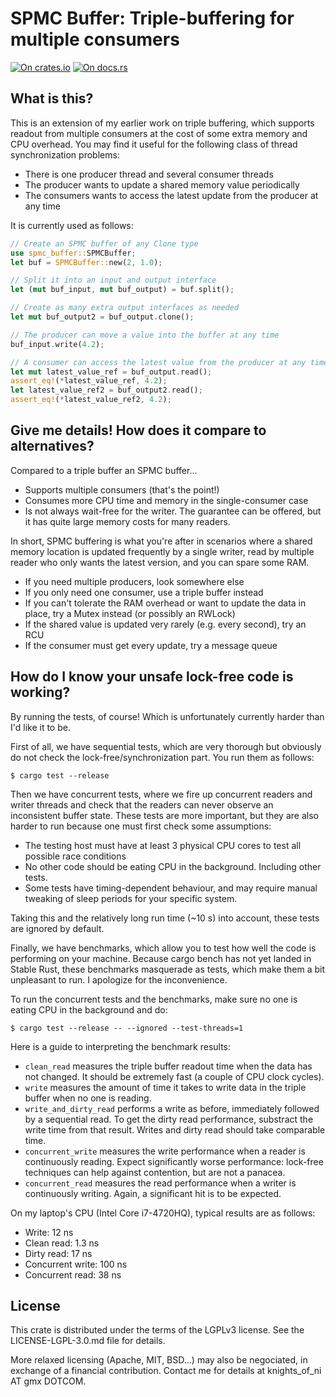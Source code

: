 # SPMC Buffer: Triple-buffering for multiple consumers

[![On crates.io](https://img.shields.io/crates/v/spmc_buffer.svg)](https://crates.io/crates/spmc_buffer)
[![On docs.rs](https://docs.rs/spmc_buffer/badge.svg)](https://docs.rs/spmc_buffer/)

## What is this?

This is an extension of my earlier work on triple buffering, which supports
readout from multiple consumers at the cost of some extra memory and CPU
overhead. You may find it useful for the following class of thread
synchronization problems:

- There is one producer thread and several consumer threads
- The producer wants to update a shared memory value periodically
- The consumers wants to access the latest update from the producer at any time

It is currently used as follows:

```rust
// Create an SPMC buffer of any Clone type
use spmc_buffer::SPMCBuffer;
let buf = SPMCBuffer::new(2, 1.0);

// Split it into an input and output interface
let (mut buf_input, mut buf_output) = buf.split();

// Create as many extra output interfaces as needed
let mut buf_output2 = buf_output.clone();

// The producer can move a value into the buffer at any time
buf_input.write(4.2);

// A consumer can access the latest value from the producer at any time
let mut latest_value_ref = buf_output.read();
assert_eq!(*latest_value_ref, 4.2);
let latest_value_ref2 = buf_output2.read();
assert_eq!(*latest_value_ref2, 4.2);
```


## Give me details! How does it compare to alternatives?

Compared to a triple buffer an SPMC buffer...

- Supports multiple consumers (that's the point!)
- Consumes more CPU time and memory in the single-consumer case
- Is not always wait-free for the writer. The guarantee can be offered, but it
  has quite large memory costs for many readers.

In short, SPMC buffering is what you're after in scenarios where a shared
memory location is updated frequently by a single writer, read by multiple
reader who only wants the latest version, and you can spare some RAM.

- If you need multiple producers, look somewhere else
- If you only need one consumer, use a triple buffer instead
- If you can't tolerate the RAM overhead or want to update the data in place,
  try a Mutex instead (or possibly an RWLock)
- If the shared value is updated very rarely (e.g. every second), try an RCU
- If the consumer must get every update, try a message queue


## How do I know your unsafe lock-free code is working?

By running the tests, of course! Which is unfortunately currently harder than
I'd like it to be.

First of all, we have sequential tests, which are very thorough but obviously
do not check the lock-free/synchronization part. You run them as follows:

    $ cargo test --release

Then we have concurrent tests, where we fire up concurrent readers and writer
threads and check that the readers can never observe an inconsistent buffer
state. These tests are more important, but they are also harder to run because
one must first check some assumptions:

- The testing host must have at least 3 physical CPU cores to test all possible
  race conditions
- No other code should be eating CPU in the background. Including other tests.
- Some tests have timing-dependent behaviour, and may require manual tweaking
  of sleep periods for your specific system.

Taking this and the relatively long run time (~10 s) into account, these tests
are ignored by default.

Finally, we have benchmarks, which allow you to test how well the code is
performing on your machine. Because cargo bench has not yet landed in Stable
Rust, these benchmarks masquerade as tests, which make them a bit unpleasant to
run. I apologize for the inconvenience.

To run the concurrent tests and the benchmarks, make sure no one is eating CPU
in the background and do:

    $ cargo test --release -- --ignored --test-threads=1

Here is a guide to interpreting the benchmark results:

* `clean_read` measures the triple buffer readout time when the data has not
  changed. It should be extremely fast (a couple of CPU clock cycles).
* `write` measures the amount of time it takes to write data in the triple
  buffer when no one is reading.
* `write_and_dirty_read` performs a write as before, immediately followed by a
  sequential read. To get the dirty read performance, substract the write time
  from that result. Writes and dirty read should take comparable time.
* `concurrent_write` measures the write performance when a reader is
  continuously reading. Expect significantly worse performance: lock-free
  techniques can help against contention, but are not a panacea.
* `concurrent_read` measures the read performance when a writer is continuously
  writing. Again, a significant hit is to be expected.

On my laptop's CPU (Intel Core i7-4720HQ), typical results are as follows:

* Write: 12 ns
* Clean read: 1.3 ns
* Dirty read: 17 ns
* Concurrent write: 100 ns
* Concurrent read: 38 ns


## License

This crate is distributed under the terms of the LGPLv3 license. See the
LICENSE-LGPL-3.0.md file for details.

More relaxed licensing (Apache, MIT, BSD...) may also be negociated, in
exchange of a financial contribution. Contact me for details at 
knights_of_ni AT gmx DOTCOM.
